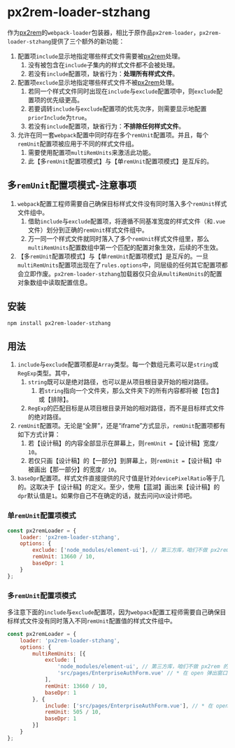 # px2rem-loader-stzhang

作为[px2rem](https://www.npmjs.com/package/px2rem)的`webpack-loader`包装器，相比于原作品`px2rem-loader`，`px2rem-loader-stzhang`提供了三个额外的新功能：

1. 配置项`include`显示地指定哪些样式文件需要被[px2rem](https://www.npmjs.com/package/px2rem)处理。
   1. 没有被包含在`include`子集内的样式文件都不会被处理。
   2. 若没有`include`配置项，缺省行为：**处理所有样式文件**。
2. 配置项`exclude`显示地指定哪些样式文件不被[px2rem](https://www.npmjs.com/package/px2rem)处理。
   1. 若同一个样式文件同时出现在`include`与`exclude`配置项中，则`exclude`配置项的优先级更高。
   2. 若要调转`include`与`exclude`配置项的优先次序，则需要显示地配置`priorInclude`为`true`。
   3. 若没有`include`配置项，缺省行为：**不排除任何样式文件**。
3. 允许在同一套`webpack`配置中同时存在多个`remUnit`配置项。并且，每个`remUnit`配置项被应用于不同的样式文件组。
   1. 需要使用配置项`multiRemUnits`来激活此功能。
   2. 此【多`remUnit`配置项模式】与【单`remUnit`配置项模式】是互斥的。

## 多`remUnit`配置项模式-注意事项

1. `webpack`配置工程师需要自己确保目标样式文件没有同时落入多个`remUnit`样式文件组中。
   1. 借助`include`与`exclude`配置项，将遵循不同基准宽度的样式文件（和`.vue`文件）划分到正确的`remUnit`样式文件组中。
   2. 万一同一个样式文件就同时落入了多个`remUnit`样式文件组里，那么`multiRemUnits`配置数组中第一个匹配的配置对象生效，后续的不生效。
2. 【多`remUnit`配置项模式】与【单`remUnit`配置项模式】是互斥的。一旦`multiRemUnits`配置项出现在了`rules.options`中，同层级的任何其它配置项都会立即作废。`px2rem-loader-stzhang`加载器仅只会从`multiRemUnits`的配置对象数组中读取配置信息。

## 安装

`npm install px2rem-loader-stzhang`

## 用法

1. `include`与`exclude`配置项都是`Array`类型。每一个数组元素可以是`string`或`RegExp`类型。其中，
   1. `string`既可以是绝对路径，也可以是从项目根目录开始的相对路径。
      1. 若`string`指向一个文件夹，那么文件夹下的所有内容都将被【包含】或【排除】。
   2. `RegExp`的匹配目标是从项目根目录开始的相对路径，而不是目标样式文件的绝对路径。
2. `remUnit`配置项。无论是“全屏”，还是“iframe”方式显示，`remUnit`配置项都有如下方式计算：
   1. 若【设计稿】的内容全部显示在屏幕上，则`remUnit =`【设计稿】宽度`/ 10`。
   2. 若仅只画【设计稿】的【一部分】到屏幕上，则`remUnit =`【设计稿】中被画出【那一部分】的宽度`/ 10`。
3. `baseDpr`配置项。样式文件直接提供的尺寸值是针对`devicePixelRatio`等于几的。这取决于【设计稿】的定义。至少，使用【蓝湖】画出来【设计稿】的`dpr`默认值是`1`。如果你自己不在确定的话，就去问问`UX`设计师吧。

### 单`remUnit`配置项模式

```javascript
const px2remLoader = {
    loader: 'px2rem-loader-stzhang',
    options: {
        exclude: ['node_modules/element-ui'], // 第三方库，咱们不做 px2rem 的换算。
        remUnit: 13660 / 10,
        baseDpr: 1
    }
};

```

### 多`remUnit`配置项模式

多注意下面的`include`与`exclude`配置项，因为`webpack`配置工程师需要自己确保目标样式文件没有同时落入不同`remUnit`配置值的样式文件组中。

```javascript
const px2remLoader = {
    loader: 'px2rem-loader-stzhang',
    options: {
        multiRemUnits: [{
            exclude: [
                'node_modules/element-ui', // 第三方库，咱们不做 px2rem 的换算。
                'src/pages/EnterpriseAuthForm.vue' // * 在 open 弹出窗口中显示，它的【基准宽度】可不是【设计稿】宽度，而是【设计稿】中那一小块区域的宽度。
            ],
            remUnit: 13660 / 10,
            baseDpr: 1
        }, {
            include: ['src/pages/EnterpriseAuthForm.vue'], // * 在 open 弹出窗口中显示，它的【基准宽度】可不是【设计稿】宽度，而是【设计稿】中那一小块区域的宽度。
            remUnit: 505 / 10,
            baseDpr: 1
        }]
    }
};

```
